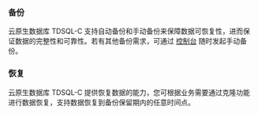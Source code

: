 ### 备份
云原生数据库 TDSQL-C 支持自动备份和手动备份来保障数据可恢复性，进而保证数据的完整性和可靠性。若有其他备份需求，可通过 [控制台](https://console.cloud.tencent.com/cynosdb) 随时发起手动备份。


### 恢复
云原生数据库 TDSQL-C 提供恢复数据的能力，您可根据业务需要通过克隆功能进行数据恢复，支持数据恢复到备份保留期内的任意时间点。

